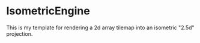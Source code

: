 # IsometricEngine

This is my template for rendering a 2d array tilemap into an isometric "2.5d" projection.
